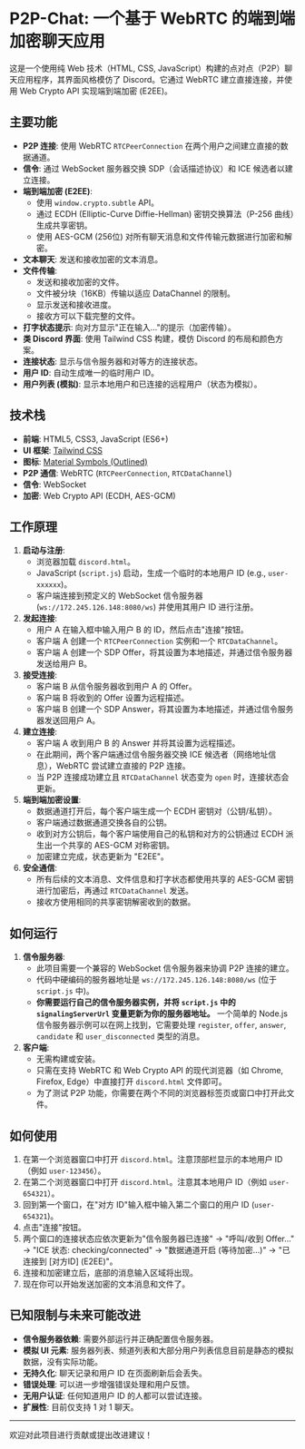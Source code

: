 # P2P-Chat: 一个基于 WebRTC 的端到端加密聊天应用

这是一个使用纯 Web 技术（HTML, CSS, JavaScript）构建的点对点（P2P）聊天应用程序，其界面风格模仿了 Discord。它通过 WebRTC 建立直接连接，并使用 Web Crypto API 实现端到端加密 (E2EE)。

## 主要功能

*   **P2P 连接**: 使用 WebRTC `RTCPeerConnection` 在两个用户之间建立直接的数据通道。
*   **信令**: 通过 WebSocket 服务器交换 SDP（会话描述协议）和 ICE 候选者以建立连接。
*   **端到端加密 (E2EE)**:
    *   使用 `window.crypto.subtle` API。
    *   通过 ECDH (Elliptic-Curve Diffie-Hellman) 密钥交换算法（P-256 曲线）生成共享密钥。
    *   使用 AES-GCM (256位) 对所有聊天消息和文件传输元数据进行加密和解密。
*   **文本聊天**: 发送和接收加密的文本消息。
*   **文件传输**:
    *   发送和接收加密的文件。
    *   文件被分块（16KB）传输以适应 DataChannel 的限制。
    *   显示发送和接收进度。
    *   接收方可以下载完整的文件。
*   **打字状态提示**: 向对方显示"正在输入..."的提示（加密传输）。
*   **类 Discord 界面**: 使用 Tailwind CSS 构建，模仿 Discord 的布局和颜色方案。
*   **连接状态**: 显示与信令服务器和对等方的连接状态。
*   **用户 ID**: 自动生成唯一的临时用户 ID。
*   **用户列表 (模拟)**: 显示本地用户和已连接的远程用户（状态为模拟）。

## 技术栈

*   **前端**: HTML5, CSS3, JavaScript (ES6+)
*   **UI 框架**: [Tailwind CSS](https://tailwindcss.com/)
*   **图标**: [Material Symbols (Outlined)](https://fonts.google.com/icons)
*   **P2P 通信**: WebRTC (`RTCPeerConnection`, `RTCDataChannel`)
*   **信令**: WebSocket
*   **加密**: Web Crypto API (ECDH, AES-GCM)

## 工作原理

1.  **启动与注册**:
    *   浏览器加载 `discord.html`。
    *   JavaScript (`script.js`) 启动，生成一个临时的本地用户 ID (e.g., `user-xxxxxx`)。
    *   客户端连接到预定义的 WebSocket 信令服务器 (`ws://172.245.126.148:8080/ws`) 并使用其用户 ID 进行注册。
2.  **发起连接**:
    *   用户 A 在输入框中输入用户 B 的 ID，然后点击"连接"按钮。
    *   客户端 A 创建一个 `RTCPeerConnection` 实例和一个 `RTCDataChannel`。
    *   客户端 A 创建一个 SDP Offer，将其设置为本地描述，并通过信令服务器发送给用户 B。
3.  **接受连接**:
    *   客户端 B 从信令服务器收到用户 A 的 Offer。
    *   客户端 B 将收到的 Offer 设置为远程描述。
    *   客户端 B 创建一个 SDP Answer，将其设置为本地描述，并通过信令服务器发送回用户 A。
4.  **建立连接**:
    *   客户端 A 收到用户 B 的 Answer 并将其设置为远程描述。
    *   在此期间，两个客户端通过信令服务器交换 ICE 候选者（网络地址信息），WebRTC 尝试建立直接的 P2P 连接。
    *   当 P2P 连接成功建立且 `RTCDataChannel` 状态变为 `open` 时，连接状态会更新。
5.  **端到端加密设置**:
    *   数据通道打开后，每个客户端生成一个 ECDH 密钥对（公钥/私钥）。
    *   客户端通过数据通道交换各自的公钥。
    *   收到对方公钥后，每个客户端使用自己的私钥和对方的公钥通过 ECDH 派生出一个共享的 AES-GCM 对称密钥。
    *   加密建立完成，状态更新为 "E2EE"。
6.  **安全通信**:
    *   所有后续的文本消息、文件信息和打字状态都使用共享的 AES-GCM 密钥进行加密后，再通过 `RTCDataChannel` 发送。
    *   接收方使用相同的共享密钥解密收到的数据。

## 如何运行

1.  **信令服务器**:
    *   此项目需要一个兼容的 WebSocket 信令服务器来协调 P2P 连接的建立。
    *   代码中硬编码的服务器地址是 `ws://172.245.126.148:8080/ws` (位于 `script.js` 中)。
    *   **你需要运行自己的信令服务器实例，并将 `script.js` 中的 `signalingServerUrl` 变量更新为你的服务器地址。** 一个简单的 Node.js 信令服务器示例可以在网上找到，它需要处理 `register`, `offer`, `answer`, `candidate` 和 `user_disconnected` 类型的消息。
2.  **客户端**:
    *   无需构建或安装。
    *   只需在支持 WebRTC 和 Web Crypto API 的现代浏览器（如 Chrome, Firefox, Edge）中直接打开 `discord.html` 文件即可。
    *   为了测试 P2P 功能，你需要在两个不同的浏览器标签页或窗口中打开此文件。

## 如何使用

1.  在第一个浏览器窗口中打开 `discord.html`。注意顶部栏显示的本地用户 ID（例如 `user-123456`）。
2.  在第二个浏览器窗口中打开 `discord.html`。注意其本地用户 ID（例如 `user-654321`）。
3.  回到第一个窗口，在"对方 ID"输入框中输入第二个窗口的用户 ID (`user-654321`)。
4.  点击"连接"按钮。
5.  两个窗口的连接状态应依次更新为"信令服务器已连接" -> "呼叫/收到 Offer..." -> "ICE 状态: checking/connected" -> "数据通道开启 (等待加密...)" -> "已连接到 [对方ID] (E2EE)"。
6.  连接和加密建立后，底部的消息输入区域将出现。
7.  现在你可以开始发送加密的文本消息和文件了。

## 已知限制与未来可能改进

*   **信令服务器依赖**: 需要外部运行并正确配置信令服务器。
*   **模拟 UI 元素**: 服务器列表、频道列表和大部分用户列表信息目前是静态的模拟数据，没有实际功能。
*   **无持久化**: 聊天记录和用户 ID 在页面刷新后会丢失。
*   **错误处理**: 可以进一步增强错误处理和用户反馈。
*   **无用户认证**: 任何知道用户 ID 的人都可以尝试连接。
*   **扩展性**: 目前仅支持 1 对 1 聊天。

---

欢迎对此项目进行贡献或提出改进建议！

 
